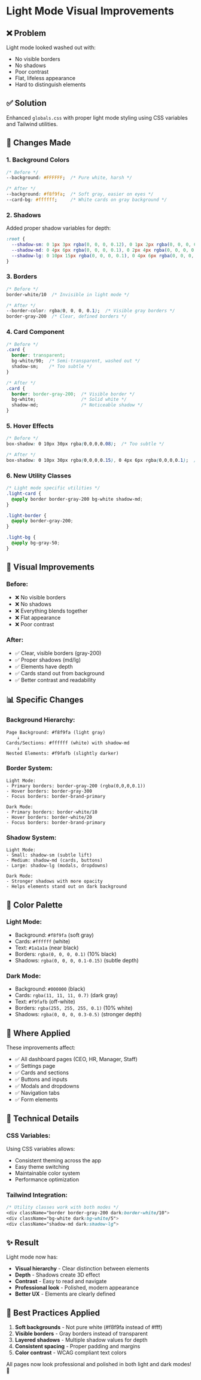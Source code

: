 # Light Mode Visual Improvements

## ❌ Problem

Light mode looked washed out with:
- No visible borders
- No shadows
- Poor contrast
- Flat, lifeless appearance
- Hard to distinguish elements

## ✅ Solution

Enhanced `globals.css` with proper light mode styling using CSS variables and Tailwind utilities.

## 🎨 Changes Made

### **1. Background Colors**
```css
/* Before */
--background: #FFFFFF;  /* Pure white, harsh */

/* After */
--background: #f8f9fa;  /* Soft gray, easier on eyes */
--card-bg: #ffffff;     /* White cards on gray background */
```

### **2. Shadows**
Added proper shadow variables for depth:
```css
:root {
  --shadow-sm: 0 1px 3px rgba(0, 0, 0, 0.12), 0 1px 2px rgba(0, 0, 0, 0.08);
  --shadow-md: 0 4px 6px rgba(0, 0, 0, 0.1), 0 2px 4px rgba(0, 0, 0, 0.06);
  --shadow-lg: 0 10px 15px rgba(0, 0, 0, 0.1), 0 4px 6px rgba(0, 0, 0, 0.05);
}
```

### **3. Borders**
```css
/* Before */
border-white/10  /* Invisible in light mode */

/* After */
--border-color: rgba(0, 0, 0, 0.1);  /* Visible gray borders */
border-gray-200  /* Clear, defined borders */
```

### **4. Card Component**
```css
/* Before */
.card {
  border: transparent;
  bg-white/90;  /* Semi-transparent, washed out */
  shadow-sm;    /* Too subtle */
}

/* After */
.card {
  border: border-gray-200;  /* Visible border */
  bg-white;                 /* Solid white */
  shadow-md;                /* Noticeable shadow */
}
```

### **5. Hover Effects**
```css
/* Before */
box-shadow: 0 10px 30px rgba(0,0,0,0.08);  /* Too subtle */

/* After */
box-shadow: 0 10px 30px rgba(0,0,0,0.15), 0 4px 6px rgba(0,0,0,0.1);  /* Clear depth */
```

### **6. New Utility Classes**
```css
/* Light mode specific utilities */
.light-card {
  @apply border border-gray-200 bg-white shadow-md;
}

.light-border {
  @apply border-gray-200;
}

.light-bg {
  @apply bg-gray-50;
}
```

## 🎯 Visual Improvements

### **Before:**
- ❌ No visible borders
- ❌ No shadows
- ❌ Everything blends together
- ❌ Flat appearance
- ❌ Poor contrast

### **After:**
- ✅ Clear, visible borders (gray-200)
- ✅ Proper shadows (md/lg)
- ✅ Elements have depth
- ✅ Cards stand out from background
- ✅ Better contrast and readability

## 📊 Specific Changes

### **Background Hierarchy:**
```
Page Background: #f8f9fa (light gray)
    ↓
Cards/Sections: #ffffff (white) with shadow-md
    ↓
Nested Elements: #f9fafb (slightly darker)
```

### **Border System:**
```
Light Mode:
- Primary borders: border-gray-200 (rgba(0,0,0,0.1))
- Hover borders: border-gray-300
- Focus borders: border-brand-primary

Dark Mode:
- Primary borders: border-white/10
- Hover borders: border-white/20
- Focus borders: border-brand-primary
```

### **Shadow System:**
```
Light Mode:
- Small: shadow-sm (subtle lift)
- Medium: shadow-md (cards, buttons)
- Large: shadow-lg (modals, dropdowns)

Dark Mode:
- Stronger shadows with more opacity
- Helps elements stand out on dark background
```

## 🎨 Color Palette

### **Light Mode:**
- Background: `#f8f9fa` (soft gray)
- Cards: `#ffffff` (white)
- Text: `#1a1a1a` (near black)
- Borders: `rgba(0, 0, 0, 0.1)` (10% black)
- Shadows: `rgba(0, 0, 0, 0.1-0.15)` (subtle depth)

### **Dark Mode:**
- Background: `#000000` (black)
- Cards: `rgba(11, 11, 11, 0.7)` (dark gray)
- Text: `#f9fafb` (off-white)
- Borders: `rgba(255, 255, 255, 0.1)` (10% white)
- Shadows: `rgba(0, 0, 0, 0.3-0.5)` (stronger depth)

## 📱 Where Applied

These improvements affect:
- ✅ All dashboard pages (CEO, HR, Manager, Staff)
- ✅ Settings page
- ✅ Cards and sections
- ✅ Buttons and inputs
- ✅ Modals and dropdowns
- ✅ Navigation tabs
- ✅ Form elements

## 🔧 Technical Details

### **CSS Variables:**
Using CSS variables allows:
- Consistent theming across the app
- Easy theme switching
- Maintainable color system
- Performance optimization

### **Tailwind Integration:**
```css
/* Utility classes work with both modes */
<div className="border border-gray-200 dark:border-white/10">
<div className="bg-white dark:bg-white/5">
<div className="shadow-md dark:shadow-lg">
```

## ✨ Result

Light mode now has:
- **Visual hierarchy** - Clear distinction between elements
- **Depth** - Shadows create 3D effect
- **Contrast** - Easy to read and navigate
- **Professional look** - Polished, modern appearance
- **Better UX** - Elements are clearly defined

## 🎯 Best Practices Applied

1. **Soft backgrounds** - Not pure white (#f8f9fa instead of #fff)
2. **Visible borders** - Gray borders instead of transparent
3. **Layered shadows** - Multiple shadow values for depth
4. **Consistent spacing** - Proper padding and margins
5. **Color contrast** - WCAG compliant text colors

All pages now look professional and polished in both light and dark modes! 🚀
